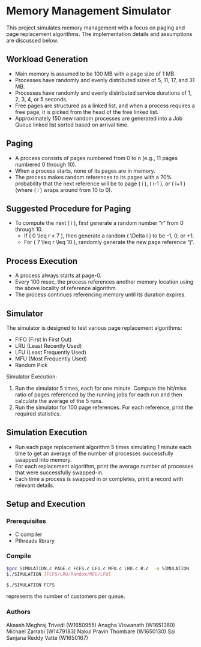# Memory Management Simulator

This project simulates memory management with a focus on paging and page replacement algorithms. The implementation details and assumptions are discussed below.

## Workload Generation

- Main memory is assumed to be 100 MB with a page size of 1 MB.
- Processes have randomly and evenly distributed sizes of 5, 11, 17, and 31 MB.
- Processes have randomly and evenly distributed service durations of 1, 2, 3, 4, or 5 seconds.
- Free pages are structured as a linked list, and when a process requires a free page, it is picked from the head of the free linked list.
- Approximately 150 new random processes are generated into a Job Queue linked list sorted based on arrival time.

## Paging

- A process consists of pages numbered from 0 to n (e.g., 11 pages numbered 0 through 10).
- When a process starts, none of its pages are in memory.
- The process makes random references to its pages with a 70% probability that the next reference will be to page \( i \), \( i-1 \), or \( i+1 \) (where \( i \) wraps around from 10 to 0).

## Suggested Procedure for Paging

- To compute the next \( i \), first generate a random number “r” from 0 through 10.
  - If \( 0 \leq r < 7 \), then generate a random \( \Delta i \) to be -1, 0, or +1.
  - For \( 7 \leq r \leq 10 \), randomly generate the new page reference “j”.

## Process Execution

- A process always starts at page-0.
- Every 100 msec, the process references another memory location using the above locality of reference algorithm.
- The process continues referencing memory until its duration expires.

## Simulator

The simulator is designed to test various page replacement algorithms:

- FIFO (First In First Out)
- LRU (Least Recently Used)
- LFU (Least Frequently Used)
- MFU (Most Frequently Used)
- Random Pick

Simulator Execution:

1. Run the simulator 5 times, each for one minute. Compute the hit/miss ratio of pages referenced by the running jobs for each run and then calculate the average of the 5 runs.
2. Run the simulator for 100 page references. For each reference, print the required statistics.

## Simulation Execution

- Run each page replacement algorithm 5 times simulating 1 minute each time to get an average of the number of processes successfully swapped into memory.
- For each replacement algorithm, print the average number of processes that were successfully swapped-in.
- Each time a process is swapped in or completes, print a record with relevant details.

## Setup and Execution

### Prerequisites
- C compiler
- Pthreads library

### Compile

```bash
$gcc SIMULATION.c PAGE.c FCFS.c LFU.c MFU.c LRU.c R.c  -o SIMULATION
$./SIMULATION [FCFS/LRU/Random/MFU/LFU]

$./SIMULATION FCFS
```

<num> represents the number of customers per queue.

### Authors

Akaash Meghraj Trivedi  (W1650955)
Anagha Viswanath        (W1651360)
Michael Zarrabi         (W1479183)
Nakul Pravin Thombare   (W1650130)
Sai Sanjana Reddy Vatte (W1650167)

